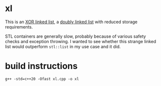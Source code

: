 # xl
This is an [XOR linked list](https://en.wikipedia.org/wiki/XOR_linked_list), a [doubly linked list](https://en.wikipedia.org/wiki/Doubly_linked_list) with reduced storage requirements.

STL containers are generally slow, probably because of various safety checks and exception throwing. I wanted to see whether this strange linked list would outperform `stl::list` in my use case and it did.

# build instructions
    g++ -std=c++20 -Ofast xl.cpp -o xl
